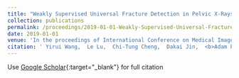 ```yaml
---
title: "Weakly Supervised Universal Fracture Detection in Pelvic X-Rays"
collection: publications
permalink: /proceedings/2019-01-01-Weakly-Supervised-Universal-Fracture-Detection-in-Pelvic-X-Rays
date: 2019-01-01
venue: 'In the proceedings of International Conference on Medical Image Computing and Computer-Assisted Intervention'
citation: ' Yirui Wang,  Le Lu,  Chi-Tung Cheng,  Dakai Jin,  <b>Adam P Harrison<>,  Jing Xiao,  Chien-Hung Liao,  Shun Miao, &quot;Weakly Supervised Universal Fracture Detection in Pelvic X-Rays.&quot; In the proceedings of International Conference on Medical Image Computing and Computer-Assisted Intervention, 2019.'
---
```

Use [Google Scholar](https://scholar.google.com/scholar?q=Weakly+Supervised+Universal+Fracture+Detection+in+Pelvic+X+Rays){:target="_blank"} for full citation